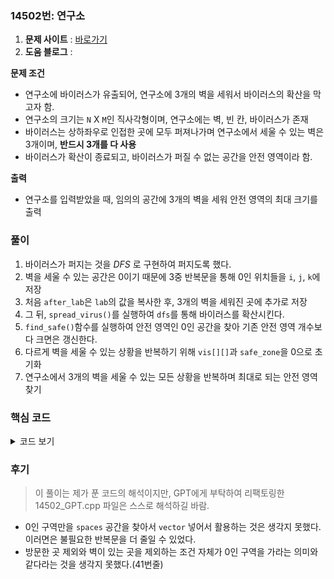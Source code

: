 ### 14502번: 연구소

1. **문제 사이트** : [바로가기](https://www.acmicpc.net/problem/14502)
2. **도움 블로그** : 

**문제 조건**
- 연구소에 바이러스가 유출되어, 연구소에 3개의 벽을 세워서 바이러스의 확산을 막고자 함.
- 연구소의 크기는 `N` X `M`인 직사각형이며, 연구소에는 벽, 빈 칸, 바이러스가 존재
- 바이러스는 상하좌우로 인접한 곳에 모두 퍼져나가며 연구소에서 세울 수 있는 벽은 3개이며, **반드시 3개를 다 사용**
- 바이러스가 확산이 종료되고, 바이러스가 퍼질 수 없는 공간을 안전 영역이라 함.

**출력**  
- 연구소를 입력받았을 때, 임의의 공간에 3개의 벽을 세워 안전 영역의 최대 크기를 출력

### 풀이
1. 바이러스가 퍼지는 것을 _DFS_ 로 구현하여 퍼지도록 했다.
2. 벽을 세울 수 있는 공간은 0이기 때문에 3중 반복문을 통해 0인 위치들을 `i`, `j`, `k`에 저장
3. 처음 `after_lab`은 `lab`의 값을 복사한 후, 3개의 벽을 세워진 곳에 추가로 저장
4. 그 뒤, `spread_virus()`를 실행하여 `dfs`를 통해 바이러스를 확산시킨다.
5. `find_safe()`함수를 실행하여 안전 영역인 0인 공간을 찾아 기존 안전 영역 개수보다 크면은 갱신한다.
6. 다르게 벽을 세울 수 있는 상황을 반복하기 위해 `vis[][]`과 `safe_zone`을 0으로 초기화
7. 연구소에서 3개의 벽을 세울 수 있는 모든 상황을 반복하며 최대로 되는 안전 영역 찾기

### 핵심 코드

<details>
<summary>코드 보기</summary>

```cpp
void make_wall(int one, int two, int thr) {
    for(int i = 0; i < n; i++) {
        for(int j = 0; j < m; j++) {
            after_lab[i][j] = lab[i][j];
        }
    }
    after_lab[one/m][one%m] = 1;
    after_lab[two/m][two%m] = 1;
    after_lab[thr/m][thr%m] = 1;
}

void dfs(int r, int c) {
    vis[r][c] = true;
    after_lab[r][c] = 2;
    for(int i = 0; i < 4; i++) {
        int nr = r + dx[i];
        int nc = c + dy[i];
        if(nr >= 0 && nr < n && nc >= 0 && nc < m && !vis[nr][nc] && after_lab[nr][nc] != 1) {
            dfs(nr, nc);
        }
    }
}

void spread_virus() {
    for(int i = 0; i < n; i++) {
        for(int j = 0; j < m; j++) {
            if(after_lab[i][j] == 2 && !vis[i][j]) {
                dfs(i, j);
            }
        }
    }
}

void find_safe() {
    for(int i = 0; i < n; i++) {
        for(int j = 0; j < m; j++) {
            if(!after_lab[i][j]) {
                safe_zone++;
            }
        }
    }
    ans = max(ans, safe_zone);
}

void init() {
    for(int i = 0; i < n; i++) {
        for(int j = 0; j < m; j++) {
            vis[i][j] = false;
        }
    }
    safe_zone = 0;
}

void solve() {
    for(int i = 0; i < n * m; i++) {
        if(lab[i/m][i%m]) continue;
        for(int j = i + 1; j < n * m; j++) {
            if(lab[j/m][j%m]) continue;
            for(int k = j + 1; k < n * m; k++) {
                if(lab[k/m][k%m]) continue;
                make_wall(i, j, k);
                spread_virus();
                find_safe();
                init();
            }
        }
    }
    cout << ans << "\n";
}
```
- `solve()`함수에서 `i`, `j`, `k`로 벽을 세울 수 있는 0인 공간인 값을 찾아 `make_wall()`를 실행하여 `after_lab[][]`에 벽이 세워진 연구소 상태를 저장
- 연구소를 돌면서 바이러스가 있는 위치에서 시작하여 바이러스를 퍼트린다.
- 바이러스를 다 퍼트리고 난 후 안전 영역을 찾기 위해 `find_safe()`를 실행하여 0인 공간의 개수를 찾는다.
- `ans`값에 해당 연구소 상태에서 안전 영역의 개수를 비교하여 더 큰 값이면 갱신하도록 한다.
- 다르게 벽을 세울 수 있는 상황을 찾아서 탐색하기 위해 `init()`를 실행하여 `vis[][]`과 `safe_zone`값을 초기화한다.
- 모든 상황을 다 조사한 후, `ans` 값을 출력
</details>

### 후기
> 이 풀이는 제가 푼 코드의 해석이지만, GPT에게 부탁하여 리팩토링한 14502_GPT.cpp 파일은 스스로 해석하길 바람.
- 0인 구역만을 `spaces` 공간을 찾아서 `vector` 넣어서 활용하는 것은 생각지 못했다. 이러면은 불필요한 반복문을 더 줄일 수 있었다.
- 방문한 곳 제외와 벽이 있는 곳을 제외하는 조건 자체가 0인 구역을 가라는 의미와 같다라는 것을 생각지 못했다.(41번줄)